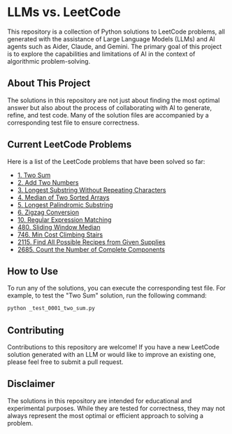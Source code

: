 # LLMs vs. LeetCode

This repository is a collection of Python solutions to LeetCode problems, all generated with the assistance of Large Language Models (LLMs) and AI agents such as Aider, Claude, and Gemini. The primary goal of this project is to explore the capabilities and limitations of AI in the context of algorithmic problem-solving.

## About This Project

The solutions in this repository are not just about finding the most optimal answer but also about the process of collaborating with AI to generate, refine, and test code. Many of the solution files are accompanied by a corresponding test file to ensure correctness.

## Current LeetCode Problems

Here is a list of the LeetCode problems that have been solved so far:

-   [1. Two Sum](_0001_two_sum.py)
-   [2. Add Two Numbers](_0002_add_two_numbers.py)
-   [3. Longest Substring Without Repeating Characters](_0003_longest_substring_without_repeating_chars.py)
-   [4. Median of Two Sorted Arrays](_0004_median_two_sorted_arrays.py)
-   [5. Longest Palindromic Substring](_0005_longest_palindromic_substring.py)
-   [6. Zigzag Conversion](_0006_zigzag_conversion.py)
-   [10. Regular Expression Matching](_0010_regular_expression_matching.py)
-   [480. Sliding Window Median](_0480_sliding_window_median.py)
-   [746. Min Cost Climbing Stairs](_0746_min_cost_climbing_stairs.py)
-   [2115. Find All Possible Recipes from Given Supplies](_2115_find_all_possible_recipes_from_given_supplies.py)
-   [2685. Count the Number of Complete Components](_2685_count_the_number_of_complete_components.py)


## How to Use

To run any of the solutions, you can execute the corresponding test file. For example, to test the "Two Sum" solution, run the following command:

```bash
python _test_0001_two_sum.py
```

## Contributing

Contributions to this repository are welcome! If you have a new LeetCode solution generated with an LLM or would like to improve an existing one, please feel free to submit a pull request.

## Disclaimer

The solutions in this repository are intended for educational and experimental purposes. While they are tested for correctness, they may not always represent the most optimal or efficient approach to solving a problem.
